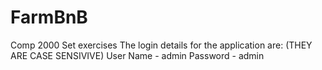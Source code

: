 # FarmBnB
Comp 2000 Set exercises
The login details for the application are:
(THEY ARE CASE SENSIVIVE)
User Name - admin
Password - admin

